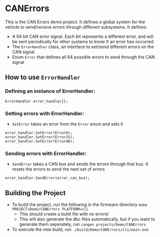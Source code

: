 # CANErrors
This is the CAN Errors demo project. It defines a global system for the vehicle to send/receive errors through different subsystems. It defines:
- A 64 bit CAN error signal. Each bit represents a different error, and will be sent periodically for other systems to know if an error has occurred
- The `ErrorHandler` class, an interface to set/send different errors on the CAN signal
- Enum `Error` that defines all 64 possible errors to send through the CAN signal

## How to use `ErrorHandler`

### Defining an instance of ErrorHandler:
```
ErrorHandler error_handler{};
```

### Setting errors with ErrorHandler:
- `SetError` takes an error from the `Error` enum and sets it
```
error_handler.SetError(Error0);
error_handler.SetError(Error15);
error_handler.SetError(Error48);
```

### Sending errors with ErrorHandler:
- `SendError` takes a CAN bus and sends the errors through that bus. It resets the errors to send the next set of errors
```
error_handler.SendError(error_can_bus);
```

## Building the Project
- To build the project, run the following in the firmware directory `make PROJECT=Demo/CANErrors PLATFORM=cli`
   - This should create a build file with no errors!
   - This will also generate the dbc files automatically, but if you want to generate them seperately, run `cangen projects/Demo/CANErrors`
- To execute the new build, run `./build/Demo/CANErrors/cli/main.exe`